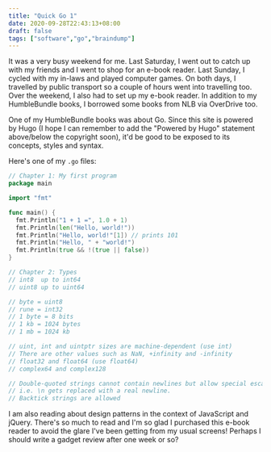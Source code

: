 ```yaml
---
title: "Quick Go 1"
date: 2020-09-28T22:43:13+08:00
draft: false
tags: ["software","go","braindump"]
---
```

It was a very busy weekend for me. Last Saturday, I went out to catch up with my friends and I went to shop for an e-book reader. Last Sunday, I cycled with my in-laws and played computer games. On both days, I travelled by public transport so a couple of hours went into travelling too. Over the weekend, I also had to set up my e-book reader. In addition to my HumbleBundle books, I borrowed some books from NLB via OverDrive too.

One of my HumbleBundle books was about Go. Since this site is powered by Hugo (I hope I can remember to add the "Powered by Hugo" statement above/below the copyright soon), it'd be good to be exposed to its concepts, styles and syntax.

Here's one of my `.go` files:

```go
// Chapter 1: My first program
package main

import "fmt"

func main() {
  fmt.Println("1 + 1 =", 1.0 + 1)
  fmt.Println(len("Hello, world!"))
  fmt.Println("Hello, world!"[1]) // prints 101
  fmt.Println("Hello, " + "world!")
  fmt.Println(true && !(true || false))
}

// Chapter 2: Types
// int8  up to int64
// uint8 up to uint64

// byte = uint8
// rune = int32
// 1 byte = 8 bits
// 1 kb = 1024 bytes
// 1 mb = 1024 kb

// uint, int and uintptr sizes are machine-dependent (use int)
// There are other values such as NaN, +infinity and -infinity
// float32 and float64 (use float64)
// complex64 and complex128

// Double-quoted strings cannot contain newlines but allow special escape sequences
// i.e. \n gets replaced with a real newline.
// Backtick strings are allowed
```

I am also reading about design patterns in the context of JavaScript and jQuery. There's so much to read and I'm so glad I purchased this e-book reader to avoid the glare I've been getting from my usual screens! Perhaps I should write a gadget review after one week or so?
